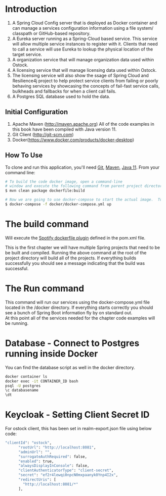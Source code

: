 
# Introduction

1. A Spring Cloud Config server that is deployed as Docker container and can manage a services configuration information using a file system/ classpath or GitHub-based repository.
2. A Eureka server running as a Spring-Cloud based service. This service will allow multiple service instances to register with it. Clients that need to call a service will use Eureka to lookup the physical location of the target service.
3. A organization service that will manage organization data used within Ostock.
4. A licensing service that will manage licensing data used within Ostock.
5. The licensing service will also show the ssage of Spring Cloud and Resilience4j project to help protect service clients from failing or poorly behaving services by showcasing the concepts of fail-fast service calls, bulkheads and fallbacks for when a client call fails.
6. A Postgres SQL database used to hold the data.

## Initial Configuration
1.	Apache Maven (http://maven.apache.org)  All of the code examples in this book have been compiled with Java version 11.
2.	Git Client (http://git-scm.com)
3.  Docker(https://www.docker.com/products/docker-desktop)

## How To Use

To clone and run this application, you'll need [Git](https://git-scm.com), [Maven](https://maven.apache.org/), [Java 11](https://www.oracle.com/technetwork/java/javase/downloads/jdk11-downloads-5066655.html). From your command line:

```bash
# To build the code docker image, open a command-line 
# window and execute the following command from parent project directory:
$ mvn clean package dockerfile:build

# Now we are going to use docker-compose to start the actual image.  To start the docker image, Run the following command from parent project directory: 
$ docker-compose -f docker/docker-compose.yml up
```

# The build command

Will execute the [Spotify dockerfile plugin](https://github.com/spotify/dockerfile-maven) defined in the pom.xml file.  

This is the first chapter we will have multiple Spring projects that need to be be built and compiled.
Running the above command at the root of the project directory will build all of the projects.
If everything builds successfully you should see a message indicating that the build was successful.

# The Run command

This command will run our services using the docker-compose.yml file located in the /docker directory.
If everything starts correctly you should see a bunch of Spring Boot information fly by on standard out.  
At this point all of the services needed for the chapter code examples will be running.

# Database - Connect to Postgres running inside Docker
You can find the database script as well in the docker directory.
```bash
docker container ls
docker exec -it CONTAINER_ID bash
psql -U postgres
\c databasename
\dt
```

# Keycloak - Setting Client Secret ID
For ostock client, this has been set in realm-export.json file using below code:
```bash
"clientId": "ostock",
      "rootUrl": "http://localhost:8081",
      "adminUrl": "",
      "surrogateAuthRequired": false,
      "enabled": true,
      "alwaysDisplayInConsole": false,
      "clientAuthenticatorType": "client-secret",
      "secret": "ef2r4lewqi0npcN0mxpaanyk0Ynp4I2x",
      "redirectUris": [
        "http://localhost:8081/*"
      ],
```
